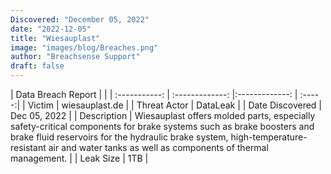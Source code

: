 ```yaml
---
Discovered: "December 05, 2022"
date: "2022-12-05"
title: "Wiesauplast"
image: "images/blog/Breaches.png"
author: "Breachsense Support"
draft: false
---
```


| Data Breach Report           |              | 
| :-----------: | :-------------:     |:-------------:    | :-----:|
| Victim      | wiesauplast.de      | 
| Threat Actor      | DataLeak      | 
| Date Discovered      | Dec 05, 2022      | 
| Description      | Wiesauplast offers molded parts, especially safety-critical components for brake systems such as brake boosters and brake fluid reservoirs for the hydraulic brake system, high-temperature-resistant air and water tanks as well as components of thermal management.      | 
| Leak Size      | 1TB      | 

